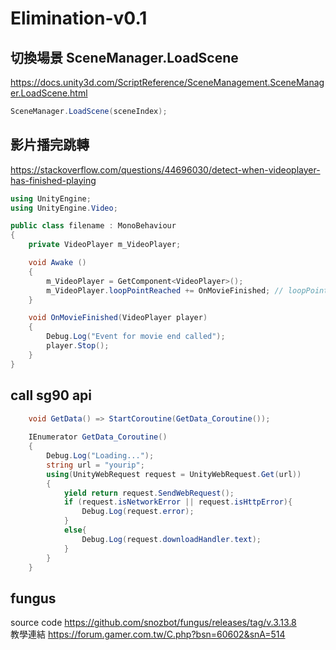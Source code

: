 # Elimination-v0.1 
## 切換場景 SceneManager.LoadScene
https://docs.unity3d.com/ScriptReference/SceneManagement.SceneManager.LoadScene.html
```c#
SceneManager.LoadScene(sceneIndex);
```
## 影片播完跳轉 
https://stackoverflow.com/questions/44696030/detect-when-videoplayer-has-finished-playing
```c#
using UnityEngine;
using UnityEngine.Video;

public class filename : MonoBehaviour
{
    private VideoPlayer m_VideoPlayer;

    void Awake () 
    {
        m_VideoPlayer = GetComponent<VideoPlayer>();
        m_VideoPlayer.loopPointReached += OnMovieFinished; // loopPointReached is the event for the end of the video
    }

    void OnMovieFinished(VideoPlayer player)
    {
        Debug.Log("Event for movie end called");
        player.Stop();
    }
}
```
## call sg90 api
```c#
    void GetData() => StartCoroutine(GetData_Coroutine());
 
    IEnumerator GetData_Coroutine()
    {
        Debug.Log("Loading...");
        string url = "yourip";
        using(UnityWebRequest request = UnityWebRequest.Get(url))
        {
            yield return request.SendWebRequest();
            if (request.isNetworkError || request.isHttpError){
                Debug.Log(request.error);
            }
            else{
                Debug.Log(request.downloadHandler.text);
            }
        }
    }
```
## fungus
source code https://github.com/snozbot/fungus/releases/tag/v.3.13.8 <br>
教學連結 https://forum.gamer.com.tw/C.php?bsn=60602&snA=514
